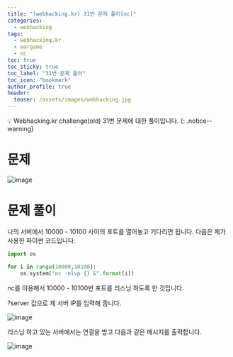 ```yaml
---
title: "[webhacking.kr] 31번 문제 풀이[nc]"
categories:
  - webhacking
tags:
  - webhacking.kr
  - wargame
  - nc
toc: true
toc_sticky: true
toc_label: "31번 문제 풀이"
toc_icon: "bookmark"
author_profile: true
header:
  teaser: /assets/images/webhacking.jpg
---
```


💡 Webhacking.kr challenge(old) 31번 문제에 대한 풀이입니다.
{: .notice--warning}

# 문제
  ![image](https://user-images.githubusercontent.com/33647663/152643562-ea58c52b-1b8e-497b-8b86-5ea80ea68617.png)


# 문제 풀이
  나의 서버에서 10000 - 10100 사이의 포트를 열어놓고 기다리면 됩니다. 다음은 제가 사용한 파이썬 코드입니다.

  ```python
  import os

  for i in range(10000,10100):
      os.system("nc -nlvp {} &".format(i))
  ```
  
  nc를 이용해서 10000 - 10100번 포트를 리스닝 하도록 한 것입니다.

  ?server 값으로 제 서버 IP를 입력해 줍니다.

  ![image](https://user-images.githubusercontent.com/33647663/152643629-65ee97f1-3d66-4a9d-9c5d-5061db63f17a.png)


  리스닝 하고 있는 서버에서는 연결을 받고 다음과 같은 메시지를 출력합니다.

  ![image](https://user-images.githubusercontent.com/33647663/152643645-eeb58c3b-cd66-4069-94e3-d6109e96f61f.png)

  


